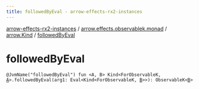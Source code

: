 ```yaml
---
title: followedByEval - arrow-effects-rx2-instances
---
```


[arrow-effects-rx2-instances](../../index.html) / [arrow.effects.observablek.monad](../index.html) / [arrow.Kind](index.html) / [followedByEval](./followed-by-eval.html)

# followedByEval

`@JvmName("followedByEval") fun <A, B> Kind<ForObservableK, `[`A`](followed-by-eval.html#A)`>.followedByEval(arg1: Eval<Kind<ForObservableK, `[`B`](followed-by-eval.html#B)`>>): ObservableK<`[`B`](followed-by-eval.html#B)`>`